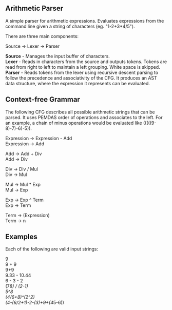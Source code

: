 ## Arithmetic Parser

A simple parser for arithmetic expressions. Evaluates expressions from the command line given a string of characters (eg. "1-2+3*4/5").

There are three main components:

Source -> Lexer -> Parser

**Source** - Manages the input buffer of characters.
<br>**Lexer** - Reads in characters from the source and outputs tokens. Tokens are read from right to left to maintain a left grouping. White space is skipped.
<br>**Parser** - Reads tokens from the lexer using recursive descent parsing to follow the precedence and associativity of the CFG. It produces an AST data structure, where the expression it represents can be evaluated.


## Context-free Grammar

The following CFG describes all possible arithmetic strings that can be parsed. It uses PEMDAS order of operations and associates to the left. For an example, a chain of minus operations would be evaluated like (((((9-8)-7)-6)-5)).

Expression -> Expression - Add
<br>Expression -> Add

Add -> Add + Div
<br>Add -> Div

Div -> Div / Mul
<br>Div -> Mul

Mul -> Mul * Exp
<br>Mul -> Exp

Exp -> Exp ^ Term
<br>Exp -> Term

Term -> (Expression)
<br>Term -> n

## Examples

Each of the following are valid input strings:

9
<br>9 + 9
<br>9+9
<br>9.33 - 10.44
<br>6 - 3 - 2
<br>(7*8) / (2-1)
<br>5^8
<br>(4/6+8)^(2^2)
<br>(4-(6/2+1)-2-(3)+9+(4*5-6))
